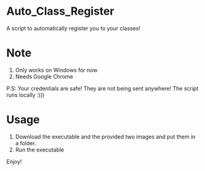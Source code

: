 # Auto_Class_Register
A script to automatically register you to your classes!

# Note
1. Only works on Windows for now
2. Needs Google Chrome

P.S: Your credentials are safe! They are not being sent anywhere! The script runs locally :)))

# Usage
1. Download the executable and the provided two images and put them in a folder.
2. Run the executable

Enjoy!
